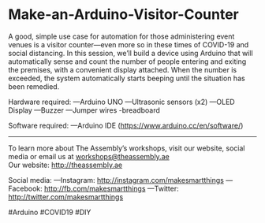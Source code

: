 # Make-an-Arduino-Visitor-Counter
A good, simple use case for automation for those administering event venues is a visitor counter—even more so in these times of COVID-19 and social distancing. 
In this session, we’ll build a device using Arduino that will automatically sense and count the number of people entering and exiting the premises, with a convenient display attached. When the number is exceeded, the system automatically starts beeping until the situation has been remedied. 

Hardware required: 
—Arduino UNO —Ultrasonic sensors (x2) 
—OLED Display 
—Buzzer 
—Jumper wires
-breadboard  

Software required: 
—Arduino IDE (https://www.arduino.cc/en/software/)  

-----------------------------------------  

To learn more about The Assembly’s workshops, visit our website, social media or email us at workshops@theassembly.ae  
Our website: http://theassembly.ae 

Social media: 
—Instagram: http://instagram.com/makesmartthings 
—Facebook: http://fb.com/makesmartthings 
—Twitter: http://twitter.com/makesmartthings  

#Arduino #COVID19 #DIY
